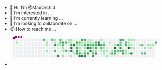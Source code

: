 - 👋 Hi, I’m @MadOrchid
- 👀 I’m interested in ...
- 🌱 I’m currently learning ...
- 💞️ I’m looking to collaborate on ...
- 📫 How to reach me ...
- <svg viewBox="-16 -32 880 192" width="880" height="192" xmlns="http://www.w3.org/2000/svg"><style>@keyframes c0{.53%{fill:var(--c1)}.55%,to{fill:var(--ce)}}@keyframes c1{67.14%{fill:var(--c2)}67.16%,to{fill:var(--ce)}}@keyframes c2{2.53%{fill:var(--c1)}2.55%,to{fill:var(--ce)}}@keyframes c3{2.71%{fill:var(--c1)}2.73%,to{fill:var(--ce)}}@keyframes c4{3.08%{fill:var(--c1)}3.1%,to{fill:var(--ce)}}@keyframes c5{66.6%{fill:var(--c2)}66.62%,to{fill:var(--ce)}}@keyframes c6{9.06%{fill:var(--c1)}9.08%,to{fill:var(--ce)}}@keyframes c7{9.25%{fill:var(--c1)}9.27%,to{fill:var(--ce)}}@keyframes c8{77.67%{fill:var(--c3)}77.69%,to{fill:var(--ce)}}@keyframes c9{68.59%{fill:var(--c2)}68.61%,to{fill:var(--ce)}}@keyframes ca{4.16%{fill:var(--c1)}4.18%,to{fill:var(--ce)}}@keyframes cb{95.63%{fill:var(--c4)}95.65%,to{fill:var(--ce)}}@keyframes cc{66.05%{fill:var(--c2)}66.07%,to{fill:var(--ce)}}@keyframes cd{65.87%{fill:var(--c2)}65.89%,to{fill:var(--ce)}}@keyframes ce{4.35%{fill:var(--c1)}4.37%,to{fill:var(--ce)}}@keyframes cf{76.94%{fill:var(--c3)}76.96%,to{fill:var(--ce)}}@keyframes cg{65.51%{fill:var(--c2)}65.53%,to{fill:var(--ce)}}@keyframes ch{4.71%{fill:var(--c1)}4.73%,to{fill:var(--ce)}}@keyframes ci{4.89%{fill:var(--c1)}4.91%,to{fill:var(--ce)}}@keyframes cj{5.25%{fill:var(--c1)}5.27%,to{fill:var(--ce)}}@keyframes ck{65.14%{fill:var(--c2)}65.16%,to{fill:var(--ce)}}@keyframes cl{69.32%{fill:var(--c2)}69.34%,to{fill:var(--ce)}}@keyframes cm{7.79%{fill:var(--c1)}7.81%,to{fill:var(--ce)}}@keyframes cn{7.25%{fill:var(--c1)}7.27%,to{fill:var(--ce)}}@keyframes co{6.71%{fill:var(--c1)}6.73%,to{fill:var(--ce)}}@keyframes cp{7.61%{fill:var(--c1)}7.63%,to{fill:var(--ce)}}@keyframes cq{7.43%{fill:var(--c1)}7.45%,to{fill:var(--ce)}}@keyframes cr{70.04%{fill:var(--c3)}70.06%,to{fill:var(--ce)}}@keyframes cs{93.46%{fill:var(--c4)}93.48%,to{fill:var(--ce)}}@keyframes ct{93.27%{fill:var(--c4)}93.29%,to{fill:var(--ce)}}@keyframes cu{5.8%{fill:var(--c1)}5.82%,to{fill:var(--ce)}}@keyframes cv{93.82%{fill:var(--c4)}93.84%,to{fill:var(--ce)}}@keyframes cw{6.16%{fill:var(--c1)}6.18%,to{fill:var(--ce)}}@keyframes cx{70.59%{fill:var(--c3)}70.61%,to{fill:var(--ce)}}@keyframes cy{41.73%{fill:var(--c1)}41.75%,to{fill:var(--ce)}}@keyframes cz{41.91%{fill:var(--c2)}41.93%,to{fill:var(--ce)}}@keyframes c10{75.49%{fill:var(--c3)}75.51%,to{fill:var(--ce)}}@keyframes c11{75.31%{fill:var(--c3)}75.33%,to{fill:var(--ce)}}@keyframes c12{42.46%{fill:var(--c2)}42.48%,to{fill:var(--ce)}}@keyframes c13{30.66%{fill:var(--c1)}30.68%,to{fill:var(--ce)}}@keyframes c14{30.84%{fill:var(--c1)}30.86%,to{fill:var(--ce)}}@keyframes c15{31.75%{fill:var(--c1)}31.77%,to{fill:var(--ce)}}@keyframes c16{75.13%{fill:var(--c3)}75.15%,to{fill:var(--ce)}}@keyframes c17{92.37%{fill:var(--c4)}92.39%,to{fill:var(--ce)}}@keyframes c18{71.13%{fill:var(--c3)}71.15%,to{fill:var(--ce)}}@keyframes c19{30.3%{fill:var(--c1)}30.32%,to{fill:var(--ce)}}@keyframes c1a{30.48%{fill:var(--c1)}30.5%,to{fill:var(--ce)}}@keyframes c1b{40.46%{fill:var(--c1)}40.48%,to{fill:var(--ce)}}@keyframes c1c{92.19%{fill:var(--c4)}92.21%,to{fill:var(--ce)}}@keyframes c1d{43%{fill:var(--c2)}43.02%,to{fill:var(--ce)}}@keyframes c1e{30.12%{fill:var(--c1)}30.14%,to{fill:var(--ce)}}@keyframes c1f{45.18%{fill:var(--c2)}45.2%,to{fill:var(--ce)}}@keyframes c1g{31.21%{fill:var(--c1)}31.23%,to{fill:var(--ce)}}@keyframes c1h{31.39%{fill:var(--c1)}31.41%,to{fill:var(--ce)}}@keyframes c1i{40.64%{fill:var(--c2)}40.66%,to{fill:var(--ce)}}@keyframes c1j{74.22%{fill:var(--c3)}74.24%,to{fill:var(--ce)}}@keyframes c1k{29.94%{fill:var(--c1)}29.96%,to{fill:var(--ce)}}@keyframes c1l{71.86%{fill:var(--c3)}71.88%,to{fill:var(--ce)}}@keyframes c1m{90.92%{fill:var(--c4)}90.94%,to{fill:var(--ce)}}@keyframes c1n{73.86%{fill:var(--c3)}73.88%,to{fill:var(--ce)}}@keyframes c1o{12.15%{fill:var(--c1)}12.17%,to{fill:var(--ce)}}@keyframes c1p{12.33%{fill:var(--c1)}12.35%,to{fill:var(--ce)}}@keyframes c1q{43.73%{fill:var(--c2)}43.75%,to{fill:var(--ce)}}@keyframes c1r{72.22%{fill:var(--c3)}72.24%,to{fill:var(--ce)}}@keyframes c1s{91.28%{fill:var(--c4)}91.3%,to{fill:var(--ce)}}@keyframes c1t{12.51%{fill:var(--c1)}12.53%,to{fill:var(--ce)}}@keyframes c1u{43.91%{fill:var(--c2)}43.93%,to{fill:var(--ce)}}@keyframes c1v{36.11%{fill:var(--c1)}36.13%,to{fill:var(--ce)}}@keyframes c1w{35.92%{fill:var(--c1)}35.94%,to{fill:var(--ce)}}@keyframes c1x{47%{fill:var(--c2)}47.02%,to{fill:var(--ce)}}@keyframes c1y{73.31%{fill:var(--c3)}73.33%,to{fill:var(--ce)}}@keyframes c1z{44.27%{fill:var(--c2)}44.29%,to{fill:var(--ce)}}@keyframes c20{44.09%{fill:var(--c2)}44.11%,to{fill:var(--ce)}}@keyframes c21{36.29%{fill:var(--c2)}36.31%,to{fill:var(--ce)}}@keyframes c22{35.74%{fill:var(--c1)}35.76%,to{fill:var(--ce)}}@keyframes c23{72.95%{fill:var(--c3)}72.97%,to{fill:var(--ce)}}@keyframes c24{89.83%{fill:var(--c4)}89.85%,to{fill:var(--ce)}}@keyframes c25{89.65%{fill:var(--c4)}89.67%,to{fill:var(--ce)}}@keyframes c26{13.24%{fill:var(--c1)}13.26%,to{fill:var(--ce)}}@keyframes c27{81.48%{fill:var(--c3)}81.5%,to{fill:var(--ce)}}@keyframes c28{48.99%{fill:var(--c2)}49.01%,to{fill:var(--ce)}}@keyframes c29{17.23%{fill:var(--c1)}17.25%,to{fill:var(--ce)}}@keyframes c2a{13.6%{fill:var(--c1)}13.62%,to{fill:var(--ce)}}@keyframes c2b{49.35%{fill:var(--c2)}49.37%,to{fill:var(--ce)}}@keyframes c2c{15.78%{fill:var(--c1)}15.8%,to{fill:var(--ce)}}@keyframes c2d{15.6%{fill:var(--c1)}15.62%,to{fill:var(--ce)}}@keyframes c2e{16.87%{fill:var(--c1)}16.89%,to{fill:var(--ce)}}@keyframes c2f{15.42%{fill:var(--c1)}15.44%,to{fill:var(--ce)}}@keyframes c2g{17.96%{fill:var(--c1)}17.98%,to{fill:var(--ce)}}@keyframes c2h{13.96%{fill:var(--c1)}13.98%,to{fill:var(--ce)}}@keyframes c2i{16.51%{fill:var(--c1)}16.53%,to{fill:var(--ce)}}@keyframes c2j{15.05%{fill:var(--c1)}15.07%,to{fill:var(--ce)}}@keyframes c2k{54.07%{fill:var(--c2)}54.09%,to{fill:var(--ce)}}@keyframes c2l{14.51%{fill:var(--c1)}14.53%,to{fill:var(--ce)}}@keyframes c2m{85.47%{fill:var(--c4)}85.49%,to{fill:var(--ce)}}@keyframes c2n{50.44%{fill:var(--c2)}50.46%,to{fill:var(--ce)}}@keyframes c2o{53.89%{fill:var(--c2)}53.91%,to{fill:var(--ce)}}@keyframes c2p{82.57%{fill:var(--c3)}82.59%,to{fill:var(--ce)}}@keyframes c2q{50.63%{fill:var(--c2)}50.65%,to{fill:var(--ce)}}@keyframes c2r{84.56%{fill:var(--c3)}84.58%,to{fill:var(--ce)}}@keyframes c2s{52.44%{fill:var(--c2)}52.46%,to{fill:var(--ce)}}@keyframes c2t{52.62%{fill:var(--c2)}52.64%,to{fill:var(--ce)}}@keyframes c2u{82.93%{fill:var(--c3)}82.95%,to{fill:var(--ce)}}@keyframes c2v{50.81%{fill:var(--c2)}50.83%,to{fill:var(--ce)}}@keyframes c2w{52.08%{fill:var(--c2)}52.1%,to{fill:var(--ce)}}@keyframes c2x{50.99%{fill:var(--c2)}51.01%,to{fill:var(--ce)}}@keyframes c2y{83.47%{fill:var(--c3)}83.49%,to{fill:var(--ce)}}@keyframes c2z{51.71%{fill:var(--c2)}51.73%,to{fill:var(--ce)}}@keyframes c30{51.53%{fill:var(--c2)}51.55%,to{fill:var(--ce)}}@keyframes c31{19.95%{fill:var(--c1)}19.97%,to{fill:var(--ce)}}@keyframes c32{19.41%{fill:var(--c1)}19.43%,to{fill:var(--ce)}}@keyframes c33{21.95%{fill:var(--c1)}21.97%,to{fill:var(--ce)}}@keyframes c34{21.77%{fill:var(--c1)}21.79%,to{fill:var(--ce)}}@keyframes c35{21.59%{fill:var(--c1)}21.61%,to{fill:var(--ce)}}@keyframes c36{86.38%{fill:var(--c4)}86.4%,to{fill:var(--ce)}}@keyframes c37{19.59%{fill:var(--c1)}19.61%,to{fill:var(--ce)}}@keyframes c38{22.13%{fill:var(--c1)}22.15%,to{fill:var(--ce)}}@keyframes c39{21.41%{fill:var(--c1)}21.43%,to{fill:var(--ce)}}@keyframes c3a{20.86%{fill:var(--c1)}20.88%,to{fill:var(--ce)}}@keyframes c3b{86.92%{fill:var(--c4)}86.94%,to{fill:var(--ce)}}@keyframes c3c{22.31%{fill:var(--c1)}22.33%,to{fill:var(--ce)}}@keyframes c3d{21.04%{fill:var(--c1)}21.06%,to{fill:var(--ce)}}@keyframes c3e{23.04%{fill:var(--c1)}23.06%,to{fill:var(--ce)}}@keyframes c3f{57.34%{fill:var(--c2)}57.36%,to{fill:var(--ce)}}@keyframes c3g{56.43%{fill:var(--c2)}56.45%,to{fill:var(--ce)}}@keyframes c3h{23.58%{fill:var(--c1)}23.6%,to{fill:var(--ce)}}@keyframes c3i{56.61%{fill:var(--c2)}56.63%,to{fill:var(--ce)}}@keyframes c3j{25.04%{fill:var(--c1)}25.06%,to{fill:var(--ce)}}@keyframes c3k{24.13%{fill:var(--c1)}24.15%,to{fill:var(--ce)}}@keyframes c3l{23.95%{fill:var(--c1)}23.97%,to{fill:var(--ce)}}@keyframes c3m{24.31%{fill:var(--c1)}24.33%,to{fill:var(--ce)}}@keyframes c3n{58.43%{fill:var(--c2)}58.45%,to{fill:var(--ce)}}@keyframes u0{.53%{transform:scale(0,1)}.55%,2.53%{transform:scale(.02,1)}2.55%,2.71%{transform:scale(.03,1)}2.73%,3.08%{transform:scale(.05,1)}3.1%,4.16%{transform:scale(.06,1)}4.18%,4.35%{transform:scale(.08,1)}4.37%,4.71%{transform:scale(.1,1)}4.73%,4.89%{transform:scale(.11,1)}4.91%,5.25%{transform:scale(.13,1)}5.27%,5.8%{transform:scale(.15,1)}5.82%,6.16%{transform:scale(.16,1)}6.18%,6.71%{transform:scale(.18,1)}6.73%,7.25%{transform:scale(.19,1)}7.27%,7.43%{transform:scale(.21,1)}7.45%,7.61%{transform:scale(.23,1)}7.63%,7.79%{transform:scale(.24,1)}7.81%,9.06%{transform:scale(.26,1)}9.08%,9.25%{transform:scale(.27,1)}12.15%,9.27%{transform:scale(.29,1)}12.17%,12.33%{transform:scale(.31,1)}12.35%,12.51%{transform:scale(.32,1)}12.53%,13.24%{transform:scale(.34,1)}13.26%,13.6%{transform:scale(.35,1)}13.62%,13.96%{transform:scale(.37,1)}13.98%,14.51%{transform:scale(.39,1)}14.53%,15.05%{transform:scale(.4,1)}15.07%,15.42%{transform:scale(.42,1)}15.44%,15.6%{transform:scale(.44,1)}15.62%,15.78%{transform:scale(.45,1)}15.8%,16.51%{transform:scale(.47,1)}16.53%,16.87%{transform:scale(.48,1)}16.89%,17.23%{transform:scale(.5,1)}17.25%,17.96%{transform:scale(.52,1)}17.98%,19.41%{transform:scale(.53,1)}19.43%,19.59%{transform:scale(.55,1)}19.61%,19.95%{transform:scale(.56,1)}19.97%,20.86%{transform:scale(.58,1)}20.88%,21.04%{transform:scale(.6,1)}21.06%,21.41%{transform:scale(.61,1)}21.43%,21.59%{transform:scale(.63,1)}21.61%,21.77%{transform:scale(.65,1)}21.79%,21.95%{transform:scale(.66,1)}21.97%,22.13%{transform:scale(.68,1)}22.15%,22.31%{transform:scale(.69,1)}22.33%,23.04%{transform:scale(.71,1)}23.06%,23.58%{transform:scale(.73,1)}23.6%,23.95%{transform:scale(.74,1)}23.97%,24.13%{transform:scale(.76,1)}24.15%,24.31%{transform:scale(.77,1)}24.33%,25.04%{transform:scale(.79,1)}25.06%,29.94%{transform:scale(.81,1)}29.96%,30.12%{transform:scale(.82,1)}30.14%,30.3%{transform:scale(.84,1)}30.32%,30.48%{transform:scale(.85,1)}30.5%,30.66%{transform:scale(.87,1)}30.68%,30.84%{transform:scale(.89,1)}30.86%,31.21%{transform:scale(.9,1)}31.23%,31.39%{transform:scale(.92,1)}31.41%,31.75%{transform:scale(.94,1)}31.77%,35.74%{transform:scale(.95,1)}35.76%,35.92%{transform:scale(.97,1)}35.94%,36.11%{transform:scale(.98,1)}36.13%,to{transform:scale(1,1)}}@keyframes u1{36.29%{transform:scale(0,1)}36.31%,to{transform:scale(1,1)}}@keyframes u2{40.46%{transform:scale(0,1)}40.48%,to{transform:scale(1,1)}}@keyframes u3{40.64%{transform:scale(0,1)}40.66%,to{transform:scale(1,1)}}@keyframes u4{41.73%{transform:scale(0,1)}41.75%,to{transform:scale(1,1)}}@keyframes u5{41.91%{transform:scale(0,1)}41.93%,42.46%{transform:scale(.03,1)}42.48%,43%{transform:scale(.06,1)}43.02%,43.73%{transform:scale(.09,1)}43.75%,43.91%{transform:scale(.12,1)}43.93%,44.09%{transform:scale(.15,1)}44.11%,44.27%{transform:scale(.18,1)}44.29%,45.18%{transform:scale(.21,1)}45.2%,47%{transform:scale(.24,1)}47.02%,48.99%{transform:scale(.26,1)}49.01%,49.35%{transform:scale(.29,1)}49.37%,50.44%{transform:scale(.32,1)}50.46%,50.63%{transform:scale(.35,1)}50.65%,50.81%{transform:scale(.38,1)}50.83%,50.99%{transform:scale(.41,1)}51.01%,51.53%{transform:scale(.44,1)}51.55%,51.71%{transform:scale(.47,1)}51.73%,52.08%{transform:scale(.5,1)}52.1%,52.44%{transform:scale(.53,1)}52.46%,52.62%{transform:scale(.56,1)}52.64%,53.89%{transform:scale(.59,1)}53.91%,54.07%{transform:scale(.62,1)}54.09%,56.43%{transform:scale(.65,1)}56.45%,56.61%{transform:scale(.68,1)}56.63%,57.34%{transform:scale(.71,1)}57.36%,58.43%{transform:scale(.74,1)}58.45%,65.14%{transform:scale(.76,1)}65.16%,65.51%{transform:scale(.79,1)}65.53%,65.87%{transform:scale(.82,1)}65.89%,66.05%{transform:scale(.85,1)}66.07%,66.6%{transform:scale(.88,1)}66.62%,67.14%{transform:scale(.91,1)}67.16%,68.59%{transform:scale(.94,1)}68.61%,69.32%{transform:scale(.97,1)}69.34%,to{transform:scale(1,1)}}@keyframes u6{70.04%{transform:scale(0,1)}70.06%,70.59%{transform:scale(.05,1)}70.61%,71.13%{transform:scale(.11,1)}71.15%,71.86%{transform:scale(.16,1)}71.88%,72.22%{transform:scale(.21,1)}72.24%,72.95%{transform:scale(.26,1)}72.97%,73.31%{transform:scale(.32,1)}73.33%,73.86%{transform:scale(.37,1)}73.88%,74.22%{transform:scale(.42,1)}74.24%,75.13%{transform:scale(.47,1)}75.15%,75.31%{transform:scale(.53,1)}75.33%,75.49%{transform:scale(.58,1)}75.51%,76.94%{transform:scale(.63,1)}76.96%,77.67%{transform:scale(.68,1)}77.69%,81.48%{transform:scale(.74,1)}81.5%,82.57%{transform:scale(.79,1)}82.59%,82.93%{transform:scale(.84,1)}82.95%,83.47%{transform:scale(.89,1)}83.49%,84.56%{transform:scale(.95,1)}84.58%,to{transform:scale(1,1)}}@keyframes u7{85.47%{transform:scale(0,1)}85.49%,86.38%{transform:scale(.08,1)}86.4%,86.92%{transform:scale(.15,1)}86.94%,89.65%{transform:scale(.23,1)}89.67%,89.83%{transform:scale(.31,1)}89.85%,90.92%{transform:scale(.38,1)}90.94%,91.28%{transform:scale(.46,1)}91.3%,92.19%{transform:scale(.54,1)}92.21%,92.37%{transform:scale(.62,1)}92.39%,93.27%{transform:scale(.69,1)}93.29%,93.46%{transform:scale(.77,1)}93.48%,93.82%{transform:scale(.85,1)}93.84%,95.63%{transform:scale(.92,1)}95.65%,to{transform:scale(1,1)}}@keyframes s0{0%,99.82%{transform:translate(0,-16px)}.18%{transform:translate(0,0)}.36%{transform:translate(16px,0)}.54%{transform:translate(16px,16px)}2.54%{transform:translate(192px,16px)}3.09%{transform:translate(192px,64px)}3.45%{transform:translate(224px,64px)}3.63%,68.24%{transform:translate(224px,48px)}3.99%{transform:translate(256px,48px)}4.17%,94.92%{transform:translate(256px,32px)}4.36%,65.7%{transform:translate(272px,32px)}4.54%{transform:translate(272px,48px)}4.72%{transform:translate(288px,48px)}5.26%{transform:translate(288px,96px)}5.99%{transform:translate(352px,96px)}6.17%{transform:translate(352px,80px)}6.53%{transform:translate(320px,80px)}7.26%{transform:translate(320px,16px)}7.44%,70.24%,78.95%{transform:translate(336px,16px)}7.62%{transform:translate(336px,0)}7.8%{transform:translate(320px,0)}7.99%{transform:translate(320px,-16px)}8.89%{transform:translate(240px,-16px)}77.5%,9.26%{transform:translate(240px,16px)}9.44%{transform:translate(256px,16px)}9.8%{transform:translate(256px,-16px)}11.98%{transform:translate(448px,-16px)}12.34%,33.03%{transform:translate(448px,16px)}12.52%,39.02%,46.28%{transform:translate(464px,16px)}12.7%,38.84%{transform:translate(464px,0)}13.43%,38.11%{transform:translate(528px,0)}13.61%,37.93%{transform:translate(528px,16px)}14.34%{transform:translate(592px,16px)}14.52%{transform:translate(592px,32px)}14.7%,49.91%{transform:translate(576px,32px)}15.06%,50.27%,54.26%{transform:translate(576px,64px)}15.61%,17.06%{transform:translate(528px,64px)}15.79%,49.18%{transform:translate(528px,48px)}16.15%{transform:translate(560px,48px)}16.52%{transform:translate(560px,80px)}16.88%{transform:translate(528px,80px)}17.24%{transform:translate(512px,64px)}17.42%{transform:translate(512px,80px)}17.79%{transform:translate(544px,80px)}17.97%{transform:translate(544px,96px)}19.24%{transform:translate(656px,96px)}19.42%,20.15%{transform:translate(656px,80px)}19.6%,20.33%,87.11%{transform:translate(672px,80px)}19.78%,20.51%{transform:translate(672px,64px)}19.96%,51.18%{transform:translate(656px,64px)}20.69%{transform:translate(688px,64px)}20.87%,86.57%{transform:translate(688px,48px)}21.05%{transform:translate(704px,48px)}21.23%{transform:translate(704px,32px)}21.6%,87.66%{transform:translate(672px,32px)}21.96%{transform:translate(672px,0)}22.69%{transform:translate(736px,0)}23.23%{transform:translate(736px,48px)}23.96%{transform:translate(800px,48px)}24.14%{transform:translate(800px,32px)}24.32%{transform:translate(816px,32px)}24.5%{transform:translate(816px,16px)}24.86%{transform:translate(784px,16px)}25.05%{transform:translate(784px,32px)}25.23%,57.17%{transform:translate(768px,32px)}25.77%{transform:translate(768px,-16px)}29.58%{transform:translate(432px,-16px)}29.95%,90.56%{transform:translate(432px,16px)}30.31%,32.49%,39.75%,45.55%,70.96%{transform:translate(400px,16px)}30.49%,32.3%,45.37%{transform:translate(400px,32px)}30.67%,32.12%,41.56%{transform:translate(384px,32px)}30.85%,42.11%{transform:translate(384px,48px)}31.22%{transform:translate(416px,48px)}31.4%,40.83%{transform:translate(416px,64px)}31.76%,41.2%,92.74%{transform:translate(384px,64px)}33.21%,43.38%{transform:translate(448px,0)}34.3%{transform:translate(544px,0)}35.03%,37.21%{transform:translate(544px,64px)}35.93%{transform:translate(464px,64px)}36.12%{transform:translate(464px,48px)}36.3%,72.6%{transform:translate(480px,48px)}36.48%{transform:translate(480px,64px)}37.75%{transform:translate(544px,16px)}40.47%{transform:translate(400px,80px)}40.65%,74.05%{transform:translate(416px,80px)}41.74%{transform:translate(368px,32px)}41.92%{transform:translate(368px,48px)}42.47%{transform:translate(384px,16px)}42.83%,45.01%{transform:translate(416px,16px)}43.01%{transform:translate(416px,0)}43.74%,72.05%{transform:translate(448px,32px)}44.1%{transform:translate(480px,32px)}44.28%,80.58%{transform:translate(480px,16px)}45.19%{transform:translate(416px,32px)}47.01%,73.14%{transform:translate(464px,80px)}47.19%,73.68%{transform:translate(448px,80px)}47.55%{transform:translate(448px,112px)}48.28%{transform:translate(512px,112px)}49%{transform:translate(512px,48px)}49.36%{transform:translate(528px,32px)}51.91%{transform:translate(656px,0)}52.09%{transform:translate(640px,0)}52.27%{transform:translate(640px,16px)}52.45%{transform:translate(624px,16px)}52.63%,82.76%{transform:translate(624px,32px)}52.81%{transform:translate(640px,32px)}53.18%{transform:translate(640px,64px)}53.72%{transform:translate(592px,64px)}53.9%{transform:translate(592px,80px)}54.08%{transform:translate(576px,80px)}56.26%{transform:translate(752px,64px)}56.44%{transform:translate(752px,80px)}56.62%{transform:translate(768px,80px)}57.35%{transform:translate(752px,32px)}57.53%{transform:translate(752px,16px)}58.44%{transform:translate(832px,16px)}58.8%{transform:translate(832px,-16px)}64.79%{transform:translate(304px,-16px)}65.34%{transform:translate(304px,32px)}66.06%{transform:translate(272px,0)}67.15%{transform:translate(176px,0)}67.33%{transform:translate(176px,16px)}67.88%{transform:translate(224px,16px)}68.42%{transform:translate(240px,48px)}68.6%{transform:translate(240px,64px)}69.51%{transform:translate(320px,64px)}69.87%{transform:translate(320px,32px)}70.05%,78.77%{transform:translate(336px,32px)}71.14%{transform:translate(400px,0)}71.51%{transform:translate(432px,0)}71.87%{transform:translate(432px,32px)}72.23%,91.11%{transform:translate(448px,48px)}72.96%{transform:translate(480px,80px)}73.32%{transform:translate(464px,96px)}73.5%{transform:translate(448px,96px)}74.23%{transform:translate(416px,96px)}74.41%{transform:translate(432px,96px)}74.59%{transform:translate(432px,80px)}75.32%{transform:translate(368px,80px)}76.04%{transform:translate(368px,16px)}77.68%{transform:translate(240px,32px)}80.76%{transform:translate(480px,0)}81.13%{transform:translate(512px,0)}81.49%{transform:translate(512px,32px)}82.94%{transform:translate(624px,48px)}83.12%{transform:translate(640px,48px)}83.48%{transform:translate(640px,80px)}83.67%{transform:translate(624px,80px)}84.57%{transform:translate(624px,0)}84.94%{transform:translate(592px,0)}85.48%{transform:translate(592px,48px)}86.93%{transform:translate(688px,80px)}89.66%{transform:translate(496px,32px)}89.84%{transform:translate(496px,16px)}90.93%{transform:translate(432px,48px)}91.29%{transform:translate(448px,64px)}91.83%{transform:translate(400px,64px)}92.2%{transform:translate(400px,96px)}92.38%{transform:translate(384px,96px)}93.28%{transform:translate(336px,64px)}93.47%{transform:translate(336px,48px)}93.65%{transform:translate(352px,48px)}93.83%{transform:translate(352px,32px)}95.64%{transform:translate(256px,96px)}96.19%{transform:translate(208px,96px)}96.73%{transform:translate(208px,48px)}97.46%{transform:translate(144px,48px)}97.82%{transform:translate(144px,16px)}98%{transform:translate(128px,16px)}98.19%{transform:translate(128px,0)}98.73%{transform:translate(80px,0)}98.91%{transform:translate(80px,-16px)}}@keyframes s1{0%,99.82%{transform:translate(16px,-16px)}.18%{transform:translate(0,-16px)}.36%{transform:translate(0,0)}.54%{transform:translate(16px,0)}.73%{transform:translate(16px,16px)}2.72%{transform:translate(192px,16px)}3.27%{transform:translate(192px,64px)}3.63%{transform:translate(224px,64px)}3.81%,68.42%{transform:translate(224px,48px)}4.17%{transform:translate(256px,48px)}4.36%,95.1%{transform:translate(256px,32px)}4.54%,65.88%{transform:translate(272px,32px)}4.72%{transform:translate(272px,48px)}4.9%{transform:translate(288px,48px)}5.44%{transform:translate(288px,96px)}6.17%{transform:translate(352px,96px)}6.35%{transform:translate(352px,80px)}6.72%{transform:translate(320px,80px)}7.44%{transform:translate(320px,16px)}7.62%,70.42%,79.13%{transform:translate(336px,16px)}7.8%{transform:translate(336px,0)}7.99%{transform:translate(320px,0)}8.17%{transform:translate(320px,-16px)}9.07%{transform:translate(240px,-16px)}77.68%,9.44%{transform:translate(240px,16px)}9.62%{transform:translate(256px,16px)}9.98%{transform:translate(256px,-16px)}12.16%{transform:translate(448px,-16px)}12.52%,33.21%{transform:translate(448px,16px)}12.7%,39.2%,46.46%{transform:translate(464px,16px)}12.89%,39.02%{transform:translate(464px,0)}13.61%,38.29%{transform:translate(528px,0)}13.79%,38.11%{transform:translate(528px,16px)}14.52%{transform:translate(592px,16px)}14.7%{transform:translate(592px,32px)}14.88%,50.09%{transform:translate(576px,32px)}15.25%,50.45%,54.45%{transform:translate(576px,64px)}15.79%,17.24%{transform:translate(528px,64px)}15.97%,49.36%{transform:translate(528px,48px)}16.33%{transform:translate(560px,48px)}16.7%{transform:translate(560px,80px)}17.06%{transform:translate(528px,80px)}17.42%{transform:translate(512px,64px)}17.6%{transform:translate(512px,80px)}17.97%{transform:translate(544px,80px)}18.15%{transform:translate(544px,96px)}19.42%{transform:translate(656px,96px)}19.6%,20.33%{transform:translate(656px,80px)}19.78%,20.51%,87.3%{transform:translate(672px,80px)}19.96%,20.69%{transform:translate(672px,64px)}20.15%,51.36%{transform:translate(656px,64px)}20.87%{transform:translate(688px,64px)}21.05%,86.75%{transform:translate(688px,48px)}21.23%{transform:translate(704px,48px)}21.42%{transform:translate(704px,32px)}21.78%,87.84%{transform:translate(672px,32px)}22.14%{transform:translate(672px,0)}22.87%{transform:translate(736px,0)}23.41%{transform:translate(736px,48px)}24.14%{transform:translate(800px,48px)}24.32%{transform:translate(800px,32px)}24.5%{transform:translate(816px,32px)}24.68%{transform:translate(816px,16px)}25.05%{transform:translate(784px,16px)}25.23%{transform:translate(784px,32px)}25.41%,57.35%{transform:translate(768px,32px)}25.95%{transform:translate(768px,-16px)}29.76%{transform:translate(432px,-16px)}30.13%,90.74%{transform:translate(432px,16px)}30.49%,32.67%,39.93%,45.74%,71.14%{transform:translate(400px,16px)}30.67%,32.49%,45.55%{transform:translate(400px,32px)}30.85%,32.3%,41.74%{transform:translate(384px,32px)}31.03%,42.29%{transform:translate(384px,48px)}31.4%{transform:translate(416px,48px)}31.58%,41.02%{transform:translate(416px,64px)}31.94%,41.38%,92.92%{transform:translate(384px,64px)}33.39%,43.56%{transform:translate(448px,0)}34.48%{transform:translate(544px,0)}35.21%,37.39%{transform:translate(544px,64px)}36.12%{transform:translate(464px,64px)}36.3%{transform:translate(464px,48px)}36.48%,72.78%{transform:translate(480px,48px)}36.66%{transform:translate(480px,64px)}37.93%{transform:translate(544px,16px)}40.65%{transform:translate(400px,80px)}40.83%,74.23%{transform:translate(416px,80px)}41.92%{transform:translate(368px,32px)}42.11%{transform:translate(368px,48px)}42.65%{transform:translate(384px,16px)}43.01%,45.19%{transform:translate(416px,16px)}43.19%{transform:translate(416px,0)}43.92%,72.23%{transform:translate(448px,32px)}44.28%{transform:translate(480px,32px)}44.46%,80.76%{transform:translate(480px,16px)}45.37%{transform:translate(416px,32px)}47.19%,73.32%{transform:translate(464px,80px)}47.37%,73.87%{transform:translate(448px,80px)}47.73%{transform:translate(448px,112px)}48.46%{transform:translate(512px,112px)}49.18%{transform:translate(512px,48px)}49.55%{transform:translate(528px,32px)}52.09%{transform:translate(656px,0)}52.27%{transform:translate(640px,0)}52.45%{transform:translate(640px,16px)}52.63%{transform:translate(624px,16px)}52.81%,82.94%{transform:translate(624px,32px)}52.99%{transform:translate(640px,32px)}53.36%{transform:translate(640px,64px)}53.9%{transform:translate(592px,64px)}54.08%{transform:translate(592px,80px)}54.26%{transform:translate(576px,80px)}56.44%{transform:translate(752px,64px)}56.62%{transform:translate(752px,80px)}56.81%{transform:translate(768px,80px)}57.53%{transform:translate(752px,32px)}57.71%{transform:translate(752px,16px)}58.62%{transform:translate(832px,16px)}58.98%{transform:translate(832px,-16px)}64.97%{transform:translate(304px,-16px)}65.52%{transform:translate(304px,32px)}66.24%{transform:translate(272px,0)}67.33%{transform:translate(176px,0)}67.51%{transform:translate(176px,16px)}68.06%{transform:translate(224px,16px)}68.6%{transform:translate(240px,48px)}68.78%{transform:translate(240px,64px)}69.69%{transform:translate(320px,64px)}70.05%{transform:translate(320px,32px)}70.24%,78.95%{transform:translate(336px,32px)}71.32%{transform:translate(400px,0)}71.69%{transform:translate(432px,0)}72.05%{transform:translate(432px,32px)}72.41%,91.29%{transform:translate(448px,48px)}73.14%{transform:translate(480px,80px)}73.5%{transform:translate(464px,96px)}73.68%{transform:translate(448px,96px)}74.41%{transform:translate(416px,96px)}74.59%{transform:translate(432px,96px)}74.77%{transform:translate(432px,80px)}75.5%{transform:translate(368px,80px)}76.23%{transform:translate(368px,16px)}77.86%{transform:translate(240px,32px)}80.94%{transform:translate(480px,0)}81.31%{transform:translate(512px,0)}81.67%{transform:translate(512px,32px)}83.12%{transform:translate(624px,48px)}83.3%{transform:translate(640px,48px)}83.67%{transform:translate(640px,80px)}83.85%{transform:translate(624px,80px)}84.75%{transform:translate(624px,0)}85.12%{transform:translate(592px,0)}85.66%{transform:translate(592px,48px)}87.11%{transform:translate(688px,80px)}89.84%{transform:translate(496px,32px)}90.02%{transform:translate(496px,16px)}91.11%{transform:translate(432px,48px)}91.47%{transform:translate(448px,64px)}92.01%{transform:translate(400px,64px)}92.38%{transform:translate(400px,96px)}92.56%{transform:translate(384px,96px)}93.47%{transform:translate(336px,64px)}93.65%{transform:translate(336px,48px)}93.83%{transform:translate(352px,48px)}94.01%{transform:translate(352px,32px)}95.83%{transform:translate(256px,96px)}96.37%{transform:translate(208px,96px)}96.91%{transform:translate(208px,48px)}97.64%{transform:translate(144px,48px)}98%{transform:translate(144px,16px)}98.19%{transform:translate(128px,16px)}98.37%{transform:translate(128px,0)}98.91%{transform:translate(80px,0)}99.09%{transform:translate(80px,-16px)}}@keyframes s2{0%,99.82%{transform:translate(32px,-16px)}.36%{transform:translate(0,-16px)}.54%{transform:translate(0,0)}.73%{transform:translate(16px,0)}.91%{transform:translate(16px,16px)}2.9%{transform:translate(192px,16px)}3.45%{transform:translate(192px,64px)}3.81%{transform:translate(224px,64px)}3.99%,68.6%{transform:translate(224px,48px)}4.36%{transform:translate(256px,48px)}4.54%,95.28%{transform:translate(256px,32px)}4.72%,66.06%{transform:translate(272px,32px)}4.9%{transform:translate(272px,48px)}5.08%{transform:translate(288px,48px)}5.63%{transform:translate(288px,96px)}6.35%{transform:translate(352px,96px)}6.53%{transform:translate(352px,80px)}6.9%{transform:translate(320px,80px)}7.62%{transform:translate(320px,16px)}7.8%,70.6%,79.31%{transform:translate(336px,16px)}7.99%{transform:translate(336px,0)}8.17%{transform:translate(320px,0)}8.35%{transform:translate(320px,-16px)}9.26%{transform:translate(240px,-16px)}77.86%,9.62%{transform:translate(240px,16px)}9.8%{transform:translate(256px,16px)}10.16%{transform:translate(256px,-16px)}12.34%{transform:translate(448px,-16px)}12.7%,33.39%{transform:translate(448px,16px)}12.89%,39.38%,46.64%{transform:translate(464px,16px)}13.07%,39.2%{transform:translate(464px,0)}13.79%,38.48%{transform:translate(528px,0)}13.97%,38.29%{transform:translate(528px,16px)}14.7%{transform:translate(592px,16px)}14.88%{transform:translate(592px,32px)}15.06%,50.27%{transform:translate(576px,32px)}15.43%,50.64%,54.63%{transform:translate(576px,64px)}15.97%,17.42%{transform:translate(528px,64px)}16.15%,49.55%{transform:translate(528px,48px)}16.52%{transform:translate(560px,48px)}16.88%{transform:translate(560px,80px)}17.24%{transform:translate(528px,80px)}17.6%{transform:translate(512px,64px)}17.79%{transform:translate(512px,80px)}18.15%{transform:translate(544px,80px)}18.33%{transform:translate(544px,96px)}19.6%{transform:translate(656px,96px)}19.78%,20.51%{transform:translate(656px,80px)}19.96%,20.69%,87.48%{transform:translate(672px,80px)}20.15%,20.87%{transform:translate(672px,64px)}20.33%,51.54%{transform:translate(656px,64px)}21.05%{transform:translate(688px,64px)}21.23%,86.93%{transform:translate(688px,48px)}21.42%{transform:translate(704px,48px)}21.6%{transform:translate(704px,32px)}21.96%,88.02%{transform:translate(672px,32px)}22.32%{transform:translate(672px,0)}23.05%{transform:translate(736px,0)}23.59%{transform:translate(736px,48px)}24.32%{transform:translate(800px,48px)}24.5%{transform:translate(800px,32px)}24.68%{transform:translate(816px,32px)}24.86%{transform:translate(816px,16px)}25.23%{transform:translate(784px,16px)}25.41%{transform:translate(784px,32px)}25.59%,57.53%{transform:translate(768px,32px)}26.13%{transform:translate(768px,-16px)}29.95%{transform:translate(432px,-16px)}30.31%,90.93%{transform:translate(432px,16px)}30.67%,32.85%,40.11%,45.92%,71.32%{transform:translate(400px,16px)}30.85%,32.67%,45.74%{transform:translate(400px,32px)}31.03%,32.49%,41.92%{transform:translate(384px,32px)}31.22%,42.47%{transform:translate(384px,48px)}31.58%{transform:translate(416px,48px)}31.76%,41.2%{transform:translate(416px,64px)}32.12%,41.56%,93.1%{transform:translate(384px,64px)}33.58%,43.74%{transform:translate(448px,0)}34.66%{transform:translate(544px,0)}35.39%,37.57%{transform:translate(544px,64px)}36.3%{transform:translate(464px,64px)}36.48%{transform:translate(464px,48px)}36.66%,72.96%{transform:translate(480px,48px)}36.84%{transform:translate(480px,64px)}38.11%{transform:translate(544px,16px)}40.83%{transform:translate(400px,80px)}41.02%,74.41%{transform:translate(416px,80px)}42.11%{transform:translate(368px,32px)}42.29%{transform:translate(368px,48px)}42.83%{transform:translate(384px,16px)}43.19%,45.37%{transform:translate(416px,16px)}43.38%{transform:translate(416px,0)}44.1%,72.41%{transform:translate(448px,32px)}44.46%{transform:translate(480px,32px)}44.65%,80.94%{transform:translate(480px,16px)}45.55%{transform:translate(416px,32px)}47.37%,73.5%{transform:translate(464px,80px)}47.55%,74.05%{transform:translate(448px,80px)}47.91%{transform:translate(448px,112px)}48.64%{transform:translate(512px,112px)}49.36%{transform:translate(512px,48px)}49.73%{transform:translate(528px,32px)}52.27%{transform:translate(656px,0)}52.45%{transform:translate(640px,0)}52.63%{transform:translate(640px,16px)}52.81%{transform:translate(624px,16px)}52.99%,83.12%{transform:translate(624px,32px)}53.18%{transform:translate(640px,32px)}53.54%{transform:translate(640px,64px)}54.08%{transform:translate(592px,64px)}54.26%{transform:translate(592px,80px)}54.45%{transform:translate(576px,80px)}56.62%{transform:translate(752px,64px)}56.81%{transform:translate(752px,80px)}56.99%{transform:translate(768px,80px)}57.71%{transform:translate(752px,32px)}57.89%{transform:translate(752px,16px)}58.8%{transform:translate(832px,16px)}59.17%{transform:translate(832px,-16px)}65.15%{transform:translate(304px,-16px)}65.7%{transform:translate(304px,32px)}66.42%{transform:translate(272px,0)}67.51%{transform:translate(176px,0)}67.7%{transform:translate(176px,16px)}68.24%{transform:translate(224px,16px)}68.78%{transform:translate(240px,48px)}68.97%{transform:translate(240px,64px)}69.87%{transform:translate(320px,64px)}70.24%{transform:translate(320px,32px)}70.42%,79.13%{transform:translate(336px,32px)}71.51%{transform:translate(400px,0)}71.87%{transform:translate(432px,0)}72.23%{transform:translate(432px,32px)}72.6%,91.47%{transform:translate(448px,48px)}73.32%{transform:translate(480px,80px)}73.68%{transform:translate(464px,96px)}73.87%{transform:translate(448px,96px)}74.59%{transform:translate(416px,96px)}74.77%{transform:translate(432px,96px)}74.95%{transform:translate(432px,80px)}75.68%{transform:translate(368px,80px)}76.41%{transform:translate(368px,16px)}78.04%{transform:translate(240px,32px)}81.13%{transform:translate(480px,0)}81.49%{transform:translate(512px,0)}81.85%{transform:translate(512px,32px)}83.3%{transform:translate(624px,48px)}83.48%{transform:translate(640px,48px)}83.85%{transform:translate(640px,80px)}84.03%{transform:translate(624px,80px)}84.94%{transform:translate(624px,0)}85.3%{transform:translate(592px,0)}85.84%{transform:translate(592px,48px)}87.3%{transform:translate(688px,80px)}90.02%{transform:translate(496px,32px)}90.2%{transform:translate(496px,16px)}91.29%{transform:translate(432px,48px)}91.65%{transform:translate(448px,64px)}92.2%{transform:translate(400px,64px)}92.56%{transform:translate(400px,96px)}92.74%{transform:translate(384px,96px)}93.65%{transform:translate(336px,64px)}93.83%{transform:translate(336px,48px)}94.01%{transform:translate(352px,48px)}94.19%{transform:translate(352px,32px)}96.01%{transform:translate(256px,96px)}96.55%{transform:translate(208px,96px)}97.1%{transform:translate(208px,48px)}97.82%{transform:translate(144px,48px)}98.19%{transform:translate(144px,16px)}98.37%{transform:translate(128px,16px)}98.55%{transform:translate(128px,0)}99.09%{transform:translate(80px,0)}99.27%{transform:translate(80px,-16px)}}@keyframes s3{0%,99.82%{transform:translate(48px,-16px)}.54%{transform:translate(0,-16px)}.73%{transform:translate(0,0)}.91%{transform:translate(16px,0)}1.09%{transform:translate(16px,16px)}3.09%{transform:translate(192px,16px)}3.63%{transform:translate(192px,64px)}3.99%{transform:translate(224px,64px)}4.17%,68.78%{transform:translate(224px,48px)}4.54%{transform:translate(256px,48px)}4.72%,95.46%{transform:translate(256px,32px)}4.9%,66.24%{transform:translate(272px,32px)}5.08%{transform:translate(272px,48px)}5.26%{transform:translate(288px,48px)}5.81%{transform:translate(288px,96px)}6.53%{transform:translate(352px,96px)}6.72%{transform:translate(352px,80px)}7.08%{transform:translate(320px,80px)}7.8%{transform:translate(320px,16px)}7.99%,70.78%,79.49%{transform:translate(336px,16px)}8.17%{transform:translate(336px,0)}8.35%{transform:translate(320px,0)}8.53%{transform:translate(320px,-16px)}9.44%{transform:translate(240px,-16px)}78.04%,9.8%{transform:translate(240px,16px)}9.98%{transform:translate(256px,16px)}10.34%{transform:translate(256px,-16px)}12.52%{transform:translate(448px,-16px)}12.89%,33.58%{transform:translate(448px,16px)}13.07%,39.56%,46.82%{transform:translate(464px,16px)}13.25%,39.38%{transform:translate(464px,0)}13.97%,38.66%{transform:translate(528px,0)}14.16%,38.48%{transform:translate(528px,16px)}14.88%{transform:translate(592px,16px)}15.06%{transform:translate(592px,32px)}15.25%,50.45%{transform:translate(576px,32px)}15.61%,50.82%,54.81%{transform:translate(576px,64px)}16.15%,17.6%{transform:translate(528px,64px)}16.33%,49.73%{transform:translate(528px,48px)}16.7%{transform:translate(560px,48px)}17.06%{transform:translate(560px,80px)}17.42%{transform:translate(528px,80px)}17.79%{transform:translate(512px,64px)}17.97%{transform:translate(512px,80px)}18.33%{transform:translate(544px,80px)}18.51%{transform:translate(544px,96px)}19.78%{transform:translate(656px,96px)}19.96%,20.69%{transform:translate(656px,80px)}20.15%,20.87%,87.66%{transform:translate(672px,80px)}20.33%,21.05%{transform:translate(672px,64px)}20.51%,51.72%{transform:translate(656px,64px)}21.23%{transform:translate(688px,64px)}21.42%,87.11%{transform:translate(688px,48px)}21.6%{transform:translate(704px,48px)}21.78%{transform:translate(704px,32px)}22.14%,88.2%{transform:translate(672px,32px)}22.5%{transform:translate(672px,0)}23.23%{transform:translate(736px,0)}23.77%{transform:translate(736px,48px)}24.5%{transform:translate(800px,48px)}24.68%{transform:translate(800px,32px)}24.86%{transform:translate(816px,32px)}25.05%{transform:translate(816px,16px)}25.41%{transform:translate(784px,16px)}25.59%{transform:translate(784px,32px)}25.77%,57.71%{transform:translate(768px,32px)}26.32%{transform:translate(768px,-16px)}30.13%{transform:translate(432px,-16px)}30.49%,91.11%{transform:translate(432px,16px)}30.85%,33.03%,40.29%,46.1%,71.51%{transform:translate(400px,16px)}31.03%,32.85%,45.92%{transform:translate(400px,32px)}31.22%,32.67%,42.11%{transform:translate(384px,32px)}31.4%,42.65%{transform:translate(384px,48px)}31.76%{transform:translate(416px,48px)}31.94%,41.38%{transform:translate(416px,64px)}32.3%,41.74%,93.28%{transform:translate(384px,64px)}33.76%,43.92%{transform:translate(448px,0)}34.85%{transform:translate(544px,0)}35.57%,37.75%{transform:translate(544px,64px)}36.48%{transform:translate(464px,64px)}36.66%{transform:translate(464px,48px)}36.84%,73.14%{transform:translate(480px,48px)}37.02%{transform:translate(480px,64px)}38.29%{transform:translate(544px,16px)}41.02%{transform:translate(400px,80px)}41.2%,74.59%{transform:translate(416px,80px)}42.29%{transform:translate(368px,32px)}42.47%{transform:translate(368px,48px)}43.01%{transform:translate(384px,16px)}43.38%,45.55%{transform:translate(416px,16px)}43.56%{transform:translate(416px,0)}44.28%,72.6%{transform:translate(448px,32px)}44.65%{transform:translate(480px,32px)}44.83%,81.13%{transform:translate(480px,16px)}45.74%{transform:translate(416px,32px)}47.55%,73.68%{transform:translate(464px,80px)}47.73%,74.23%{transform:translate(448px,80px)}48.09%{transform:translate(448px,112px)}48.82%{transform:translate(512px,112px)}49.55%{transform:translate(512px,48px)}49.91%{transform:translate(528px,32px)}52.45%{transform:translate(656px,0)}52.63%{transform:translate(640px,0)}52.81%{transform:translate(640px,16px)}52.99%{transform:translate(624px,16px)}53.18%,83.3%{transform:translate(624px,32px)}53.36%{transform:translate(640px,32px)}53.72%{transform:translate(640px,64px)}54.26%{transform:translate(592px,64px)}54.45%{transform:translate(592px,80px)}54.63%{transform:translate(576px,80px)}56.81%{transform:translate(752px,64px)}56.99%{transform:translate(752px,80px)}57.17%{transform:translate(768px,80px)}57.89%{transform:translate(752px,32px)}58.08%{transform:translate(752px,16px)}58.98%{transform:translate(832px,16px)}59.35%{transform:translate(832px,-16px)}65.34%{transform:translate(304px,-16px)}65.88%{transform:translate(304px,32px)}66.61%{transform:translate(272px,0)}67.7%{transform:translate(176px,0)}67.88%{transform:translate(176px,16px)}68.42%{transform:translate(224px,16px)}68.97%{transform:translate(240px,48px)}69.15%{transform:translate(240px,64px)}70.05%{transform:translate(320px,64px)}70.42%{transform:translate(320px,32px)}70.6%,79.31%{transform:translate(336px,32px)}71.69%{transform:translate(400px,0)}72.05%{transform:translate(432px,0)}72.41%{transform:translate(432px,32px)}72.78%,91.65%{transform:translate(448px,48px)}73.5%{transform:translate(480px,80px)}73.87%{transform:translate(464px,96px)}74.05%{transform:translate(448px,96px)}74.77%{transform:translate(416px,96px)}74.95%{transform:translate(432px,96px)}75.14%{transform:translate(432px,80px)}75.86%{transform:translate(368px,80px)}76.59%{transform:translate(368px,16px)}78.22%{transform:translate(240px,32px)}81.31%{transform:translate(480px,0)}81.67%{transform:translate(512px,0)}82.03%{transform:translate(512px,32px)}83.48%{transform:translate(624px,48px)}83.67%{transform:translate(640px,48px)}84.03%{transform:translate(640px,80px)}84.21%{transform:translate(624px,80px)}85.12%{transform:translate(624px,0)}85.48%{transform:translate(592px,0)}86.03%{transform:translate(592px,48px)}87.48%{transform:translate(688px,80px)}90.2%{transform:translate(496px,32px)}90.38%{transform:translate(496px,16px)}91.47%{transform:translate(432px,48px)}91.83%{transform:translate(448px,64px)}92.38%{transform:translate(400px,64px)}92.74%{transform:translate(400px,96px)}92.92%{transform:translate(384px,96px)}93.83%{transform:translate(336px,64px)}94.01%{transform:translate(336px,48px)}94.19%{transform:translate(352px,48px)}94.37%{transform:translate(352px,32px)}96.19%{transform:translate(256px,96px)}96.73%{transform:translate(208px,96px)}97.28%{transform:translate(208px,48px)}98%{transform:translate(144px,48px)}98.37%{transform:translate(144px,16px)}98.55%{transform:translate(128px,16px)}98.73%{transform:translate(128px,0)}99.27%{transform:translate(80px,0)}99.46%{transform:translate(80px,-16px)}}:root{--cb:#1b1f230a;--cs:purple;--ce:#ebedf0;--c0:#ebedf0;--c1:#9be9a8;--c2:#40c463;--c3:#30a14e;--c4:#216e39}@media (prefers-color-scheme:dark){:root{--cb:#1b1f230a;--cs:purple;--ce:#161b22;--c1:#01311f;--c2:#034525;--c3:#0f6d31;--c4:#00c647}}.c{shape-rendering:geometricPrecision;rx:2;ry:2;fill:var(--ce);stroke-width:1px;stroke:var(--cb);animation:none 55100ms linear infinite}.c.c0{fill:var(--c1);animation-name:c0}.c.c1{fill:var(--c2);animation-name:c1}.c.c2,.c.c3,.c.c4{fill:var(--c1);animation-name:c2}.c.c3,.c.c4{animation-name:c3}.c.c4{animation-name:c4}.c.c5{fill:var(--c2);animation-name:c5}.c.c6,.c.c7{fill:var(--c1);animation-name:c6}.c.c7{animation-name:c7}.c.c8{fill:var(--c3);animation-name:c8}.c.c9{fill:var(--c2);animation-name:c9}.c.ca{fill:var(--c1);animation-name:ca}.c.cb{fill:var(--c4);animation-name:cb}.c.cc,.c.cd{fill:var(--c2);animation-name:cc}.c.cd{animation-name:cd}.c.ce{fill:var(--c1);animation-name:ce}.c.cf{fill:var(--c3);animation-name:cf}.c.cg{fill:var(--c2);animation-name:cg}.c.ch,.c.ci,.c.cj{fill:var(--c1);animation-name:ch}.c.ci,.c.cj{animation-name:ci}.c.cj{animation-name:cj}.c.ck,.c.cl{fill:var(--c2);animation-name:ck}.c.cl{animation-name:cl}.c.cm,.c.cn{fill:var(--c1);animation-name:cm}.c.cn{animation-name:cn}.c.co,.c.cp,.c.cq{fill:var(--c1);animation-name:co}.c.cp,.c.cq{animation-name:cp}.c.cq{animation-name:cq}.c.cr{fill:var(--c3);animation-name:cr}.c.cs,.c.ct{fill:var(--c4);animation-name:cs}.c.ct{animation-name:ct}.c.cu{fill:var(--c1);animation-name:cu}.c.cv{fill:var(--c4);animation-name:cv}.c.cw{fill:var(--c1);animation-name:cw}.c.cx{fill:var(--c3);animation-name:cx}.c.cy{fill:var(--c1);animation-name:cy}.c.cz{fill:var(--c2);animation-name:cz}.c.c10,.c.c11{fill:var(--c3);animation-name:c10}.c.c11{animation-name:c11}.c.c12{fill:var(--c2);animation-name:c12}.c.c13,.c.c14,.c.c15{fill:var(--c1);animation-name:c13}.c.c14,.c.c15{animation-name:c14}.c.c15{animation-name:c15}.c.c16{fill:var(--c3);animation-name:c16}.c.c17{fill:var(--c4);animation-name:c17}.c.c18{fill:var(--c3);animation-name:c18}.c.c19,.c.c1a,.c.c1b{fill:var(--c1);animation-name:c19}.c.c1a,.c.c1b{animation-name:c1a}.c.c1b{animation-name:c1b}.c.c1c{fill:var(--c4);animation-name:c1c}.c.c1d{fill:var(--c2);animation-name:c1d}.c.c1e{fill:var(--c1);animation-name:c1e}.c.c1f{fill:var(--c2);animation-name:c1f}.c.c1g,.c.c1h{fill:var(--c1);animation-name:c1g}.c.c1h{animation-name:c1h}.c.c1i{fill:var(--c2);animation-name:c1i}.c.c1j{fill:var(--c3);animation-name:c1j}.c.c1k{fill:var(--c1);animation-name:c1k}.c.c1l{fill:var(--c3);animation-name:c1l}.c.c1m{fill:var(--c4);animation-name:c1m}.c.c1n{fill:var(--c3);animation-name:c1n}.c.c1o,.c.c1p{fill:var(--c1);animation-name:c1o}.c.c1p{animation-name:c1p}.c.c1q{fill:var(--c2);animation-name:c1q}.c.c1r{fill:var(--c3);animation-name:c1r}.c.c1s{fill:var(--c4);animation-name:c1s}.c.c1t{fill:var(--c1);animation-name:c1t}.c.c1u{fill:var(--c2);animation-name:c1u}.c.c1v,.c.c1w{fill:var(--c1);animation-name:c1v}.c.c1w{animation-name:c1w}.c.c1x{fill:var(--c2);animation-name:c1x}.c.c1y{fill:var(--c3);animation-name:c1y}.c.c1z,.c.c20,.c.c21{fill:var(--c2);animation-name:c1z}.c.c20,.c.c21{animation-name:c20}.c.c21{animation-name:c21}.c.c22{fill:var(--c1);animation-name:c22}.c.c23{fill:var(--c3);animation-name:c23}.c.c24,.c.c25{fill:var(--c4);animation-name:c24}.c.c25{animation-name:c25}.c.c26{fill:var(--c1);animation-name:c26}.c.c27{fill:var(--c3);animation-name:c27}.c.c28{fill:var(--c2);animation-name:c28}.c.c29,.c.c2a{fill:var(--c1);animation-name:c29}.c.c2a{animation-name:c2a}.c.c2b{fill:var(--c2);animation-name:c2b}.c.c2c,.c.c2d{fill:var(--c1);animation-name:c2c}.c.c2d{animation-name:c2d}.c.c2e,.c.c2f,.c.c2g{fill:var(--c1);animation-name:c2e}.c.c2f,.c.c2g{animation-name:c2f}.c.c2g{animation-name:c2g}.c.c2h,.c.c2i,.c.c2j{fill:var(--c1);animation-name:c2h}.c.c2i,.c.c2j{animation-name:c2i}.c.c2j{animation-name:c2j}.c.c2k{fill:var(--c2);animation-name:c2k}.c.c2l{fill:var(--c1);animation-name:c2l}.c.c2m{fill:var(--c4);animation-name:c2m}.c.c2n,.c.c2o{fill:var(--c2);animation-name:c2n}.c.c2o{animation-name:c2o}.c.c2p{fill:var(--c3);animation-name:c2p}.c.c2q{fill:var(--c2);animation-name:c2q}.c.c2r{fill:var(--c3);animation-name:c2r}.c.c2s,.c.c2t{fill:var(--c2);animation-name:c2s}.c.c2t{animation-name:c2t}.c.c2u{fill:var(--c3);animation-name:c2u}.c.c2v,.c.c2w,.c.c2x{fill:var(--c2);animation-name:c2v}.c.c2w,.c.c2x{animation-name:c2w}.c.c2x{animation-name:c2x}.c.c2y{fill:var(--c3);animation-name:c2y}.c.c2z,.c.c30{fill:var(--c2);animation-name:c2z}.c.c30{animation-name:c30}.c.c31,.c.c32{fill:var(--c1);animation-name:c31}.c.c32{animation-name:c32}.c.c33,.c.c34,.c.c35{fill:var(--c1);animation-name:c33}.c.c34,.c.c35{animation-name:c34}.c.c35{animation-name:c35}.c.c36{fill:var(--c4);animation-name:c36}.c.c37{fill:var(--c1);animation-name:c37}.c.c38,.c.c39,.c.c3a{fill:var(--c1);animation-name:c38}.c.c39,.c.c3a{animation-name:c39}.c.c3a{animation-name:c3a}.c.c3b{fill:var(--c4);animation-name:c3b}.c.c3c,.c.c3d,.c.c3e{fill:var(--c1);animation-name:c3c}.c.c3d,.c.c3e{animation-name:c3d}.c.c3e{animation-name:c3e}.c.c3f,.c.c3g{fill:var(--c2);animation-name:c3f}.c.c3g{animation-name:c3g}.c.c3h{fill:var(--c1);animation-name:c3h}.c.c3i{fill:var(--c2);animation-name:c3i}.c.c3j{fill:var(--c1);animation-name:c3j}.c.c3k,.c.c3l,.c.c3m{fill:var(--c1);animation-name:c3k}.c.c3l,.c.c3m{animation-name:c3l}.c.c3m{animation-name:c3m}.c.c3n{fill:var(--c2);animation-name:c3n}.s,.u{animation:none linear 55100ms infinite}.u,.u.u0{transform-origin:0 0}.u{transform:scale(0,1)}.u.u0{fill:var(--c1);animation-name:u0}.u.u1{fill:var(--c2);animation-name:u1;transform-origin:398.3px 0}.u.u2{fill:var(--c1);animation-name:u2;transform-origin:404.7px 0}.u.u3{fill:var(--c2);animation-name:u3;transform-origin:411.2px 0}.u.u4{fill:var(--c1);animation-name:u4;transform-origin:417.6px 0}.u.u5{fill:var(--c2);animation-name:u5;transform-origin:424px 0}.u.u6{fill:var(--c3);animation-name:u6;transform-origin:642.4px 0}.u.u7{fill:var(--c4);animation-name:u7;transform-origin:764.5px 0}.s{shape-rendering:geometricPrecision;fill:var(--cs)}.s.s0{transform:translate(0,-16px);animation-name:s0}.s.s1{transform:translate(16px,-16px);animation-name:s1}.s.s2{transform:translate(32px,-16px);animation-name:s2}.s.s3{transform:translate(48px,-16px);animation-name:s3}</style><rect class="c" x="2" y="2" width="12" height="12"/><rect class="c" x="2" y="18" width="12" height="12"/><rect class="c" x="2" y="34" width="12" height="12"/><rect class="c" x="2" y="50" width="12" height="12"/><rect class="c" x="2" y="66" width="12" height="12"/><rect class="c" x="2" y="82" width="12" height="12"/><rect class="c" x="2" y="98" width="12" height="12"/><rect class="c" x="18" y="2" width="12" height="12"/><rect class="c c0" x="18" y="18" width="12" height="12"/><rect class="c" x="18" y="34" width="12" height="12"/><rect class="c" x="18" y="50" width="12" height="12"/><rect class="c" x="18" y="66" width="12" height="12"/><rect class="c" x="18" y="82" width="12" height="12"/><rect class="c" x="18" y="98" width="12" height="12"/><rect class="c" x="34" y="2" width="12" height="12"/><rect class="c" x="34" y="18" width="12" height="12"/><rect class="c" x="34" y="34" width="12" height="12"/><rect class="c" x="34" y="50" width="12" height="12"/><rect class="c" x="34" y="66" width="12" height="12"/><rect class="c" x="34" y="82" width="12" height="12"/><rect class="c" x="34" y="98" width="12" height="12"/><rect class="c" x="50" y="2" width="12" height="12"/><rect class="c" x="50" y="18" width="12" height="12"/><rect class="c" x="50" y="34" width="12" height="12"/><rect class="c" x="50" y="50" width="12" height="12"/><rect class="c" x="50" y="66" width="12" height="12"/><rect class="c" x="50" y="82" width="12" height="12"/><rect class="c" x="50" y="98" width="12" height="12"/><rect class="c" x="66" y="2" width="12" height="12"/><rect class="c" x="66" y="18" width="12" height="12"/><rect class="c" x="66" y="34" width="12" height="12"/><rect class="c" x="66" y="50" width="12" height="12"/><rect class="c" x="66" y="66" width="12" height="12"/><rect class="c" x="66" y="82" width="12" height="12"/><rect class="c" x="66" y="98" width="12" height="12"/><rect class="c" x="82" y="2" width="12" height="12"/><rect class="c" x="82" y="18" width="12" height="12"/><rect class="c" x="82" y="34" width="12" height="12"/><rect class="c" x="82" y="50" width="12" height="12"/><rect class="c" x="82" y="66" width="12" height="12"/><rect class="c" x="82" y="82" width="12" height="12"/><rect class="c" x="82" y="98" width="12" height="12"/><rect class="c" x="98" y="2" width="12" height="12"/><rect class="c" x="98" y="18" width="12" height="12"/><rect class="c" x="98" y="34" width="12" height="12"/><rect class="c" x="98" y="50" width="12" height="12"/><rect class="c" x="98" y="66" width="12" height="12"/><rect class="c" x="98" y="82" width="12" height="12"/><rect class="c" x="98" y="98" width="12" height="12"/><rect class="c" x="114" y="2" width="12" height="12"/><rect class="c" x="114" y="18" width="12" height="12"/><rect class="c" x="114" y="34" width="12" height="12"/><rect class="c" x="114" y="50" width="12" height="12"/><rect class="c" x="114" y="66" width="12" height="12"/><rect class="c" x="114" y="82" width="12" height="12"/><rect class="c" x="114" y="98" width="12" height="12"/><rect class="c" x="130" y="2" width="12" height="12"/><rect class="c" x="130" y="18" width="12" height="12"/><rect class="c" x="130" y="34" width="12" height="12"/><rect class="c" x="130" y="50" width="12" height="12"/><rect class="c" x="130" y="66" width="12" height="12"/><rect class="c" x="130" y="82" width="12" height="12"/><rect class="c" x="130" y="98" width="12" height="12"/><rect class="c" x="146" y="2" width="12" height="12"/><rect class="c" x="146" y="18" width="12" height="12"/><rect class="c" x="146" y="34" width="12" height="12"/><rect class="c" x="146" y="50" width="12" height="12"/><rect class="c" x="146" y="66" width="12" height="12"/><rect class="c" x="146" y="82" width="12" height="12"/><rect class="c" x="146" y="98" width="12" height="12"/><rect class="c" x="162" y="2" width="12" height="12"/><rect class="c" x="162" y="18" width="12" height="12"/><rect class="c" x="162" y="34" width="12" height="12"/><rect class="c" x="162" y="50" width="12" height="12"/><rect class="c" x="162" y="66" width="12" height="12"/><rect class="c" x="162" y="82" width="12" height="12"/><rect class="c" x="162" y="98" width="12" height="12"/><rect class="c c1" x="178" y="2" width="12" height="12"/><rect class="c" x="178" y="18" width="12" height="12"/><rect class="c" x="178" y="34" width="12" height="12"/><rect class="c" x="178" y="50" width="12" height="12"/><rect class="c" x="178" y="66" width="12" height="12"/><rect class="c" x="178" y="82" width="12" height="12"/><rect class="c" x="178" y="98" width="12" height="12"/><rect class="c" x="194" y="2" width="12" height="12"/><rect class="c c2" x="194" y="18" width="12" height="12"/><rect class="c c3" x="194" y="34" width="12" height="12"/><rect class="c" x="194" y="50" width="12" height="12"/><rect class="c c4" x="194" y="66" width="12" height="12"/><rect class="c" x="194" y="82" width="12" height="12"/><rect class="c" x="194" y="98" width="12" height="12"/><rect class="c" x="210" y="2" width="12" height="12"/><rect class="c" x="210" y="18" width="12" height="12"/><rect class="c" x="210" y="34" width="12" height="12"/><rect class="c" x="210" y="50" width="12" height="12"/><rect class="c" x="210" y="66" width="12" height="12"/><rect class="c" x="210" y="82" width="12" height="12"/><rect class="c" x="210" y="98" width="12" height="12"/><rect class="c c5" x="226" y="2" width="12" height="12"/><rect class="c" x="226" y="18" width="12" height="12"/><rect class="c" x="226" y="34" width="12" height="12"/><rect class="c" x="226" y="50" width="12" height="12"/><rect class="c" x="226" y="66" width="12" height="12"/><rect class="c" x="226" y="82" width="12" height="12"/><rect class="c" x="226" y="98" width="12" height="12"/><rect class="c c6" x="242" y="2" width="12" height="12"/><rect class="c c7" x="242" y="18" width="12" height="12"/><rect class="c c8" x="242" y="34" width="12" height="12"/><rect class="c" x="242" y="50" width="12" height="12"/><rect class="c c9" x="242" y="66" width="12" height="12"/><rect class="c" x="242" y="82" width="12" height="12"/><rect class="c" x="242" y="98" width="12" height="12"/><rect class="c" x="258" y="2" width="12" height="12"/><rect class="c" x="258" y="18" width="12" height="12"/><rect class="c ca" x="258" y="34" width="12" height="12"/><rect class="c" x="258" y="50" width="12" height="12"/><rect class="c" x="258" y="66" width="12" height="12"/><rect class="c" x="258" y="82" width="12" height="12"/><rect class="c cb" x="258" y="98" width="12" height="12"/><rect class="c cc" x="274" y="2" width="12" height="12"/><rect class="c cd" x="274" y="18" width="12" height="12"/><rect class="c ce" x="274" y="34" width="12" height="12"/><rect class="c" x="274" y="50" width="12" height="12"/><rect class="c" x="274" y="66" width="12" height="12"/><rect class="c" x="274" y="82" width="12" height="12"/><rect class="c" x="274" y="98" width="12" height="12"/><rect class="c" x="290" y="2" width="12" height="12"/><rect class="c cf" x="290" y="18" width="12" height="12"/><rect class="c cg" x="290" y="34" width="12" height="12"/><rect class="c ch" x="290" y="50" width="12" height="12"/><rect class="c ci" x="290" y="66" width="12" height="12"/><rect class="c" x="290" y="82" width="12" height="12"/><rect class="c cj" x="290" y="98" width="12" height="12"/><rect class="c" x="306" y="2" width="12" height="12"/><rect class="c ck" x="306" y="18" width="12" height="12"/><rect class="c" x="306" y="34" width="12" height="12"/><rect class="c" x="306" y="50" width="12" height="12"/><rect class="c cl" x="306" y="66" width="12" height="12"/><rect class="c" x="306" y="82" width="12" height="12"/><rect class="c" x="306" y="98" width="12" height="12"/><rect class="c cm" x="322" y="2" width="12" height="12"/><rect class="c cn" x="322" y="18" width="12" height="12"/><rect class="c" x="322" y="34" width="12" height="12"/><rect class="c" x="322" y="50" width="12" height="12"/><rect class="c co" x="322" y="66" width="12" height="12"/><rect class="c" x="322" y="82" width="12" height="12"/><rect class="c" x="322" y="98" width="12" height="12"/><rect class="c cp" x="338" y="2" width="12" height="12"/><rect class="c cq" x="338" y="18" width="12" height="12"/><rect class="c cr" x="338" y="34" width="12" height="12"/><rect class="c cs" x="338" y="50" width="12" height="12"/><rect class="c ct" x="338" y="66" width="12" height="12"/><rect class="c" x="338" y="82" width="12" height="12"/><rect class="c cu" x="338" y="98" width="12" height="12"/><rect class="c" x="354" y="2" width="12" height="12"/><rect class="c" x="354" y="18" width="12" height="12"/><rect class="c cv" x="354" y="34" width="12" height="12"/><rect class="c" x="354" y="50" width="12" height="12"/><rect class="c" x="354" y="66" width="12" height="12"/><rect class="c cw" x="354" y="82" width="12" height="12"/><rect class="c" x="354" y="98" width="12" height="12"/><rect class="c" x="370" y="2" width="12" height="12"/><rect class="c cx" x="370" y="18" width="12" height="12"/><rect class="c cy" x="370" y="34" width="12" height="12"/><rect class="c cz" x="370" y="50" width="12" height="12"/><rect class="c c10" x="370" y="66" width="12" height="12"/><rect class="c c11" x="370" y="82" width="12" height="12"/><rect class="c" x="370" y="98" width="12" height="12"/><rect class="c" x="386" y="2" width="12" height="12"/><rect class="c c12" x="386" y="18" width="12" height="12"/><rect class="c c13" x="386" y="34" width="12" height="12"/><rect class="c c14" x="386" y="50" width="12" height="12"/><rect class="c c15" x="386" y="66" width="12" height="12"/><rect class="c c16" x="386" y="82" width="12" height="12"/><rect class="c c17" x="386" y="98" width="12" height="12"/><rect class="c c18" x="402" y="2" width="12" height="12"/><rect class="c c19" x="402" y="18" width="12" height="12"/><rect class="c c1a" x="402" y="34" width="12" height="12"/><rect class="c" x="402" y="50" width="12" height="12"/><rect class="c" x="402" y="66" width="12" height="12"/><rect class="c c1b" x="402" y="82" width="12" height="12"/><rect class="c c1c" x="402" y="98" width="12" height="12"/><rect class="c c1d" x="418" y="2" width="12" height="12"/><rect class="c c1e" x="418" y="18" width="12" height="12"/><rect class="c c1f" x="418" y="34" width="12" height="12"/><rect class="c c1g" x="418" y="50" width="12" height="12"/><rect class="c c1h" x="418" y="66" width="12" height="12"/><rect class="c c1i" x="418" y="82" width="12" height="12"/><rect class="c c1j" x="418" y="98" width="12" height="12"/><rect class="c" x="434" y="2" width="12" height="12"/><rect class="c c1k" x="434" y="18" width="12" height="12"/><rect class="c c1l" x="434" y="34" width="12" height="12"/><rect class="c c1m" x="434" y="50" width="12" height="12"/><rect class="c" x="434" y="66" width="12" height="12"/><rect class="c c1n" x="434" y="82" width="12" height="12"/><rect class="c" x="434" y="98" width="12" height="12"/><rect class="c c1o" x="450" y="2" width="12" height="12"/><rect class="c c1p" x="450" y="18" width="12" height="12"/><rect class="c c1q" x="450" y="34" width="12" height="12"/><rect class="c c1r" x="450" y="50" width="12" height="12"/><rect class="c c1s" x="450" y="66" width="12" height="12"/><rect class="c" x="450" y="82" width="12" height="12"/><rect class="c" x="450" y="98" width="12" height="12"/><rect class="c" x="466" y="2" width="12" height="12"/><rect class="c c1t" x="466" y="18" width="12" height="12"/><rect class="c c1u" x="466" y="34" width="12" height="12"/><rect class="c c1v" x="466" y="50" width="12" height="12"/><rect class="c c1w" x="466" y="66" width="12" height="12"/><rect class="c c1x" x="466" y="82" width="12" height="12"/><rect class="c c1y" x="466" y="98" width="12" height="12"/><rect class="c" x="482" y="2" width="12" height="12"/><rect class="c c1z" x="482" y="18" width="12" height="12"/><rect class="c c20" x="482" y="34" width="12" height="12"/><rect class="c c21" x="482" y="50" width="12" height="12"/><rect class="c c22" x="482" y="66" width="12" height="12"/><rect class="c c23" x="482" y="82" width="12" height="12"/><rect class="c" x="482" y="98" width="12" height="12"/><rect class="c" x="498" y="2" width="12" height="12"/><rect class="c c24" x="498" y="18" width="12" height="12"/><rect class="c c25" x="498" y="34" width="12" height="12"/><rect class="c" x="498" y="50" width="12" height="12"/><rect class="c" x="498" y="66" width="12" height="12"/><rect class="c" x="498" y="82" width="12" height="12"/><rect class="c" x="498" y="98" width="12" height="12"/><rect class="c c26" x="514" y="2" width="12" height="12"/><rect class="c" x="514" y="18" width="12" height="12"/><rect class="c c27" x="514" y="34" width="12" height="12"/><rect class="c c28" x="514" y="50" width="12" height="12"/><rect class="c c29" x="514" y="66" width="12" height="12"/><rect class="c" x="514" y="82" width="12" height="12"/><rect class="c" x="514" y="98" width="12" height="12"/><rect class="c" x="530" y="2" width="12" height="12"/><rect class="c c2a" x="530" y="18" width="12" height="12"/><rect class="c c2b" x="530" y="34" width="12" height="12"/><rect class="c c2c" x="530" y="50" width="12" height="12"/><rect class="c c2d" x="530" y="66" width="12" height="12"/><rect class="c c2e" x="530" y="82" width="12" height="12"/><rect class="c" x="530" y="98" width="12" height="12"/><rect class="c" x="546" y="2" width="12" height="12"/><rect class="c" x="546" y="18" width="12" height="12"/><rect class="c" x="546" y="34" width="12" height="12"/><rect class="c" x="546" y="50" width="12" height="12"/><rect class="c c2f" x="546" y="66" width="12" height="12"/><rect class="c" x="546" y="82" width="12" height="12"/><rect class="c c2g" x="546" y="98" width="12" height="12"/><rect class="c" x="562" y="2" width="12" height="12"/><rect class="c c2h" x="562" y="18" width="12" height="12"/><rect class="c" x="562" y="34" width="12" height="12"/><rect class="c" x="562" y="50" width="12" height="12"/><rect class="c" x="562" y="66" width="12" height="12"/><rect class="c c2i" x="562" y="82" width="12" height="12"/><rect class="c" x="562" y="98" width="12" height="12"/><rect class="c" x="578" y="2" width="12" height="12"/><rect class="c" x="578" y="18" width="12" height="12"/><rect class="c" x="578" y="34" width="12" height="12"/><rect class="c" x="578" y="50" width="12" height="12"/><rect class="c c2j" x="578" y="66" width="12" height="12"/><rect class="c c2k" x="578" y="82" width="12" height="12"/><rect class="c" x="578" y="98" width="12" height="12"/><rect class="c" x="594" y="2" width="12" height="12"/><rect class="c" x="594" y="18" width="12" height="12"/><rect class="c c2l" x="594" y="34" width="12" height="12"/><rect class="c c2m" x="594" y="50" width="12" height="12"/><rect class="c c2n" x="594" y="66" width="12" height="12"/><rect class="c c2o" x="594" y="82" width="12" height="12"/><rect class="c" x="594" y="98" width="12" height="12"/><rect class="c" x="610" y="2" width="12" height="12"/><rect class="c" x="610" y="18" width="12" height="12"/><rect class="c c2p" x="610" y="34" width="12" height="12"/><rect class="c" x="610" y="50" width="12" height="12"/><rect class="c c2q" x="610" y="66" width="12" height="12"/><rect class="c" x="610" y="82" width="12" height="12"/><rect class="c" x="610" y="98" width="12" height="12"/><rect class="c c2r" x="626" y="2" width="12" height="12"/><rect class="c c2s" x="626" y="18" width="12" height="12"/><rect class="c c2t" x="626" y="34" width="12" height="12"/><rect class="c c2u" x="626" y="50" width="12" height="12"/><rect class="c c2v" x="626" y="66" width="12" height="12"/><rect class="c" x="626" y="82" width="12" height="12"/><rect class="c" x="626" y="98" width="12" height="12"/><rect class="c c2w" x="642" y="2" width="12" height="12"/><rect class="c" x="642" y="18" width="12" height="12"/><rect class="c" x="642" y="34" width="12" height="12"/><rect class="c" x="642" y="50" width="12" height="12"/><rect class="c c2x" x="642" y="66" width="12" height="12"/><rect class="c c2y" x="642" y="82" width="12" height="12"/><rect class="c" x="642" y="98" width="12" height="12"/><rect class="c" x="658" y="2" width="12" height="12"/><rect class="c c2z" x="658" y="18" width="12" height="12"/><rect class="c c30" x="658" y="34" width="12" height="12"/><rect class="c" x="658" y="50" width="12" height="12"/><rect class="c c31" x="658" y="66" width="12" height="12"/><rect class="c c32" x="658" y="82" width="12" height="12"/><rect class="c" x="658" y="98" width="12" height="12"/><rect class="c c33" x="674" y="2" width="12" height="12"/><rect class="c c34" x="674" y="18" width="12" height="12"/><rect class="c c35" x="674" y="34" width="12" height="12"/><rect class="c c36" x="674" y="50" width="12" height="12"/><rect class="c" x="674" y="66" width="12" height="12"/><rect class="c c37" x="674" y="82" width="12" height="12"/><rect class="c" x="674" y="98" width="12" height="12"/><rect class="c c38" x="690" y="2" width="12" height="12"/><rect class="c" x="690" y="18" width="12" height="12"/><rect class="c c39" x="690" y="34" width="12" height="12"/><rect class="c c3a" x="690" y="50" width="12" height="12"/><rect class="c" x="690" y="66" width="12" height="12"/><rect class="c c3b" x="690" y="82" width="12" height="12"/><rect class="c" x="690" y="98" width="12" height="12"/><rect class="c c3c" x="706" y="2" width="12" height="12"/><rect class="c" x="706" y="18" width="12" height="12"/><rect class="c" x="706" y="34" width="12" height="12"/><rect class="c c3d" x="706" y="50" width="12" height="12"/><rect class="c" x="706" y="66" width="12" height="12"/><rect class="c" x="706" y="82" width="12" height="12"/><rect class="c" x="706" y="98" width="12" height="12"/><rect class="c" x="722" y="2" width="12" height="12"/><rect class="c" x="722" y="18" width="12" height="12"/><rect class="c" x="722" y="34" width="12" height="12"/><rect class="c" x="722" y="50" width="12" height="12"/><rect class="c" x="722" y="66" width="12" height="12"/><rect class="c" x="722" y="82" width="12" height="12"/><rect class="c" x="722" y="98" width="12" height="12"/><rect class="c" x="738" y="2" width="12" height="12"/><rect class="c" x="738" y="18" width="12" height="12"/><rect class="c c3e" x="738" y="34" width="12" height="12"/><rect class="c" x="738" y="50" width="12" height="12"/><rect class="c" x="738" y="66" width="12" height="12"/><rect class="c" x="738" y="82" width="12" height="12"/><rect class="c" x="738" y="98" width="12" height="12"/><rect class="c" x="754" y="2" width="12" height="12"/><rect class="c" x="754" y="18" width="12" height="12"/><rect class="c c3f" x="754" y="34" width="12" height="12"/><rect class="c" x="754" y="50" width="12" height="12"/><rect class="c" x="754" y="66" width="12" height="12"/><rect class="c c3g" x="754" y="82" width="12" height="12"/><rect class="c" x="754" y="98" width="12" height="12"/><rect class="c" x="770" y="2" width="12" height="12"/><rect class="c" x="770" y="18" width="12" height="12"/><rect class="c" x="770" y="34" width="12" height="12"/><rect class="c c3h" x="770" y="50" width="12" height="12"/><rect class="c" x="770" y="66" width="12" height="12"/><rect class="c c3i" x="770" y="82" width="12" height="12"/><rect class="c" x="770" y="98" width="12" height="12"/><rect class="c" x="786" y="2" width="12" height="12"/><rect class="c" x="786" y="18" width="12" height="12"/><rect class="c c3j" x="786" y="34" width="12" height="12"/><rect class="c" x="786" y="50" width="12" height="12"/><rect class="c" x="786" y="66" width="12" height="12"/><rect class="c" x="786" y="82" width="12" height="12"/><rect class="c" x="786" y="98" width="12" height="12"/><rect class="c" x="802" y="2" width="12" height="12"/><rect class="c" x="802" y="18" width="12" height="12"/><rect class="c c3k" x="802" y="34" width="12" height="12"/><rect class="c c3l" x="802" y="50" width="12" height="12"/><rect class="c" x="802" y="66" width="12" height="12"/><rect class="c" x="802" y="82" width="12" height="12"/><rect class="c" x="802" y="98" width="12" height="12"/><rect class="c" x="818" y="2" width="12" height="12"/><rect class="c" x="818" y="18" width="12" height="12"/><rect class="c c3m" x="818" y="34" width="12" height="12"/><rect class="c" x="818" y="50" width="12" height="12"/><rect class="c" x="818" y="66" width="12" height="12"/><rect class="c" x="818" y="82" width="12" height="12"/><rect class="c" x="818" y="98" width="12" height="12"/><rect class="c" x="834" y="2" width="12" height="12"/><rect class="c c3n" x="834" y="18" width="12" height="12"/><rect class="c" x="834" y="34" width="12" height="12"/><rect class="u u0" height="12" width="398.9" x="0.0" y="144"/><rect class="u u1" height="12" width="7.0" x="398.3" y="144"/><rect class="u u2" height="12" width="7.0" x="404.7" y="144"/><rect class="u u3" height="12" width="7.0" x="411.2" y="144"/><rect class="u u4" height="12" width="7.0" x="417.6" y="144"/><rect class="u u5" height="12" width="219.0" x="424.0" y="144"/><rect class="u u6" height="12" width="122.7" x="642.4" y="144"/><rect class="u u7" height="12" width="84.1" x="764.5" y="144"/><rect class="s s0" x="0.8" y="0.8" width="14.4" height="14.4" rx="4.5" ry="4.5"/><rect class="s s1" x="1.8" y="1.8" width="12.3" height="12.3" rx="4.1" ry="4.1"/><rect class="s s2" x="2.6" y="2.6" width="10.8" height="10.8" rx="3.6" ry="3.6"/><rect class="s s3" x="3.0" y="3.0" width="9.9" height="9.9" rx="3.3" ry="3.3"/></svg>

<!---
MadOrchid/MadOrchid is a ✨ special ✨ repository because its `README.md` (this file) appears on your GitHub profile.
You can click the Preview link to take a look at your changes.
--->
